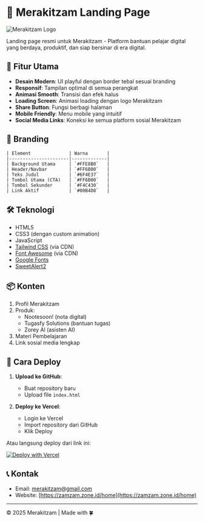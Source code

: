 # 🚀 Merakitzam Landing Page

![Merakitzam Logo](https://files.catbox.moe/dfmtn2.png)

Landing page resmi untuk Merakitzam - Platform bantuan pelajar digital yang berdaya, produktif, dan siap bersinar di era digital.

## 🌟 Fitur Utama

- **Desain Modern**: UI playful dengan border tebal sesuai branding
- **Responsif**: Tampilan optimal di semua perangkat
- **Animasi Smooth**: Transisi dan efek halus
- **Loading Screen**: Animasi loading dengan logo Merakitzam
- **Share Button**: Fungsi berbagi halaman
- **Mobile Friendly**: Menu mobile yang intuitif
- **Social Media Links**: Koneksi ke semua platform sosial Merakitzam

## 🎨 Branding

```
| Element              | Warna       |
|----------------------|-------------|
| Background Utama     | `#FFE8B0`   |
| Header/Navbar        | `#FF6B00`   |
| Teks Judul           | `#6F4E37`   |
| Tombol Utama (CTA)   | `#FF6B00`   |
| Tombol Sekunder      | `#F4C430`   |
| Link Aktif           | `#00B4D8`   |
```

## 🛠 Teknologi

- HTML5
- CSS3 (dengan custom animation)
- JavaScript
- [Tailwind CSS](https://tailwindcss.com/) (via CDN)
- [Font Awesome](https://fontawesome.com/) (via CDN)
- [Google Fonts](https://fonts.google.com/)
- [SweetAlert2](https://sweetalert2.github.io/)

## 📦 Konten

1. Profil Merakitzam
2. Produk:
   - Nootesoon! (nota digital)
   - Tugasfy Solutions (bantuan tugas)
   - Zorey Al (asisten AI)
3. Materi Pembelajaran
4. Link sosial media lengkap

## 🚀 Cara Deploy

1. **Upload ke GitHub**:
   - Buat repository baru
   - Upload file `index.html`

2. **Deploy ke Vercel**:
   - Login ke Vercel
   - Import repository dari GitHub
   - Klik Deploy

Atau langsung deploy dari link ini:

[![Deploy with Vercel](https://vercel.com/button)](https://vercel.com/new/clone?repository-url=https://github.com/yourusername/merakitzam-landing)

## 📞 Kontak

- Email: [merakitzam@gmail.com](mailto:merakitzam@gmail.com)
- Website: [https://zamzam.zone.id/home](https://zamzam.zone.id/home)

---

© 2025 Merakitzam | Made with 🍀
